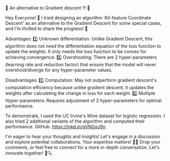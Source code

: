 🚀 An alternative to Gradient descent ?! 🚀

Hey Everyone! 👋
I tried designing an algorithm 'All-feature Coordinate Descent' as an alternative to the Gradient Descent for some special cases, and I'm thrilled to share the progress! 🌟

Advantages:
1️⃣ Unknown differentiation: Unlike Gradient Descent, this algorithm does not need the differentiation equation of the loss function to update the weights. It only needs the loss function to be convex for achieving convergence.
2️⃣ Overshooting: There are 2 hyper-parameters (learning rate and reduction factor) that ensure that the model will never overshoot/diverge for any hyper-parameter values.

Disadvantages:
1️⃣ Computation: May not outperform gradient descent's computation efficiency because unlike gradient descent, it updates the weights after calculating the change in loss for each weight.
2️⃣ Multiple Hyper-parameters: Requires adjustment of 2 hyper-parameters for optimal performance.

To demonstrate, I used the UC Irvine's Wine dataset for logistic regression. I also tried 2 additional variants of the algorithm and computed their performance. GitHub: https://lnkd.in/gVNGqJ9n

I'm eager to hear your thoughts and insights! Let's engage in a discussion and explore potential collaborations. Your expertise matters! 🤝💡
Drop your comments, or feel free to connect for a more in-depth conversation. Let's innovate together! 🚀🔍


